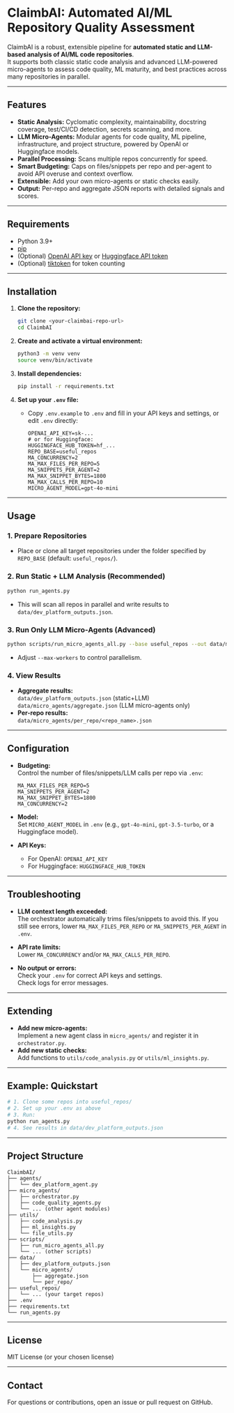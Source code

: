 # ClaimbAI: Automated AI/ML Repository Quality Assessment

ClaimbAI is a robust, extensible pipeline for **automated static and LLM-based analysis of AI/ML code repositories**.  
It supports both classic static code analysis and advanced LLM-powered micro-agents to assess code quality, ML maturity, and best practices across many repositories in parallel.

---

## Features

- **Static Analysis:** Cyclomatic complexity, maintainability, docstring coverage, test/CI/CD detection, secrets scanning, and more.
- **LLM Micro-Agents:** Modular agents for code quality, ML pipeline, infrastructure, and project structure, powered by OpenAI or Huggingface models.
- **Parallel Processing:** Scans multiple repos concurrently for speed.
- **Smart Budgeting:** Caps on files/snippets per repo and per-agent to avoid API overuse and context overflow.
- **Extensible:** Add your own micro-agents or static checks easily.
- **Output:** Per-repo and aggregate JSON reports with detailed signals and scores.

---

## Requirements

- Python 3.9+
- [pip](https://pip.pypa.io/en/stable/)
- (Optional) [OpenAI API key](https://platform.openai.com/account/api-keys) or [Huggingface API token](https://huggingface.co/settings/tokens)
- (Optional) [tiktoken](https://github.com/openai/tiktoken) for token counting

---

## Installation

1. **Clone the repository:**
   ```sh
   git clone <your-claimbai-repo-url>
   cd ClaimbAI
   ```

2. **Create and activate a virtual environment:**
   ```sh
   python3 -m venv venv
   source venv/bin/activate
   ```

3. **Install dependencies:**
   ```sh
   pip install -r requirements.txt
   ```

4. **Set up your `.env` file:**
   - Copy `.env.example` to `.env` and fill in your API keys and settings, or edit `.env` directly:
     ```
     OPENAI_API_KEY=sk-...
     # or for Huggingface:
     HUGGINGFACE_HUB_TOKEN=hf_...
     REPO_BASE=useful_repos
     MA_CONCURRENCY=2
     MA_MAX_FILES_PER_REPO=5
     MA_SNIPPETS_PER_AGENT=2
     MA_MAX_SNIPPET_BYTES=1800
     MA_MAX_CALLS_PER_REPO=10
     MICRO_AGENT_MODEL=gpt-4o-mini
     ```

---

## Usage

### **1. Prepare Repositories**

- Place or clone all target repositories under the folder specified by `REPO_BASE` (default: `useful_repos/`).

### **2. Run Static + LLM Analysis (Recommended)**

```sh
python run_agents.py
```
- This will scan all repos in parallel and write results to `data/dev_platform_outputs.json`.

### **3. Run Only LLM Micro-Agents (Advanced)**

```sh
python scripts/run_micro_agents_all.py --base useful_repos --out data/micro_agents/aggregate.json --per-repo-dir data/micro_agents/per_repo
```
- Adjust `--max-workers` to control parallelism.

### **4. View Results**

- **Aggregate results:**  
  `data/dev_platform_outputs.json` (static+LLM)  
  `data/micro_agents/aggregate.json` (LLM micro-agents only)
- **Per-repo results:**  
  `data/micro_agents/per_repo/<repo_name>.json`

---

## Configuration

- **Budgeting:**  
  Control the number of files/snippets/LLM calls per repo via `.env`:
  ```
  MA_MAX_FILES_PER_REPO=5
  MA_SNIPPETS_PER_AGENT=2
  MA_MAX_SNIPPET_BYTES=1800
  MA_CONCURRENCY=2
  ```
- **Model:**  
  Set `MICRO_AGENT_MODEL` in `.env` (e.g., `gpt-4o-mini`, `gpt-3.5-turbo`, or a Huggingface model).

- **API Keys:**  
  - For OpenAI: `OPENAI_API_KEY`
  - For Huggingface: `HUGGINGFACE_HUB_TOKEN`

---

## Troubleshooting

- **LLM context length exceeded:**  
  The orchestrator automatically trims files/snippets to avoid this. If you still see errors, lower `MA_MAX_FILES_PER_REPO` or `MA_SNIPPETS_PER_AGENT` in `.env`.

- **API rate limits:**  
  Lower `MA_CONCURRENCY` and/or `MA_MAX_CALLS_PER_REPO`.

- **No output or errors:**  
  Check your `.env` for correct API keys and settings.  
  Check logs for error messages.

---

## Extending

- **Add new micro-agents:**  
  Implement a new agent class in `micro_agents/` and register it in `orchestrator.py`.
- **Add new static checks:**  
  Add functions to `utils/code_analysis.py` or `utils/ml_insights.py`.

---

## Example: Quickstart

```sh
# 1. Clone some repos into useful_repos/
# 2. Set up your .env as above
# 3. Run:
python run_agents.py
# 4. See results in data/dev_platform_outputs.json
```

---

## Project Structure

```
ClaimbAI/
├── agents/
│   └── dev_platform_agent.py
├── micro_agents/
│   ├── orchestrator.py
│   ├── code_quality_agents.py
│   └── ... (other agent modules)
├── utils/
│   ├── code_analysis.py
│   ├── ml_insights.py
│   └── file_utils.py
├── scripts/
│   ├── run_micro_agents_all.py
│   └── ... (other scripts)
├── data/
│   ├── dev_platform_outputs.json
│   └── micro_agents/
│       ├── aggregate.json
│       └── per_repo/
├── useful_repos/
│   └── ... (your target repos)
├── .env
├── requirements.txt
└── run_agents.py
```

---

## License

MIT License (or your chosen license)

---

## Contact

For questions or contributions, open an issue or pull request on GitHub.
